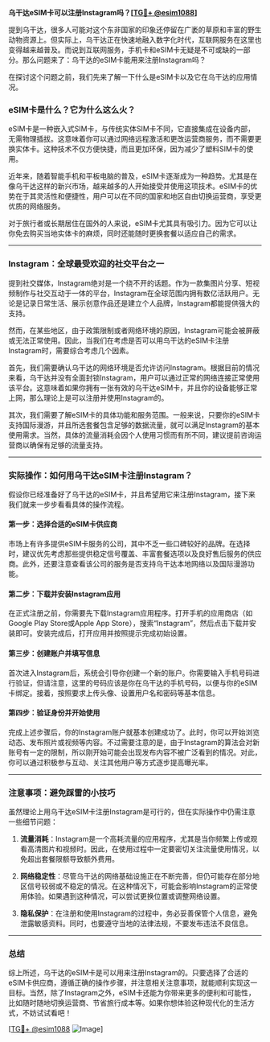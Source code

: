 **乌干达eSIM卡可以注册Instagram吗？[[TG💪+ @esim1088](https://t.me/s/esim1088)]**

提到乌干达，很多人可能对这个东非国家的印象还停留在广袤的草原和丰富的野生动物资源上。但实际上，乌干达正在快速地融入数字化时代，互联网服务在这里也变得越来越普及。而说到互联网服务，手机卡和eSIM卡无疑是不可或缺的一部分。那么问题来了：乌干达的eSIM卡能用来注册Instagram吗？

在探讨这个问题之前，我们先来了解一下什么是eSIM卡以及它在乌干达的应用情况。

### eSIM卡是什么？它为什么这么火？

eSIM卡是一种嵌入式SIM卡，与传统实体SIM卡不同，它直接集成在设备内部，无需物理插拔。这意味着你可以通过网络远程激活和更改运营商服务，而不需要更换实体卡。这种技术不仅方便快捷，而且更加环保，因为减少了塑料SIM卡的使用。

近年来，随着智能手机和平板电脑的普及，eSIM卡逐渐成为一种趋势。尤其是在像乌干达这样的新兴市场，越来越多的人开始接受并使用这项技术。eSIM卡的优势在于其灵活性和便捷性，用户可以在不同的国家和地区自由切换运营商，享受更优质的网络服务。

对于旅行者或长期居住在国外的人来说，eSIM卡尤其具有吸引力。因为它可以让你免去购买当地实体卡的麻烦，同时还能随时更换套餐以适应自己的需求。

---

### Instagram：全球最受欢迎的社交平台之一

提到社交媒体，Instagram绝对是一个绕不开的话题。作为一款集图片分享、短视频制作与社交互动于一体的平台，Instagram在全球范围内拥有数亿活跃用户。无论是记录日常生活、展示创意作品还是建立个人品牌，Instagram都能提供强大的支持。

然而，在某些地区，由于政策限制或者网络环境的原因，Instagram可能会被屏蔽或无法正常使用。因此，当我们在考虑是否可以用乌干达的eSIM卡注册Instagram时，需要综合考虑几个因素。

首先，我们需要确认乌干达的网络环境是否允许访问Instagram。根据目前的情况来看，乌干达并没有全面封锁Instagram，用户可以通过正常的网络连接正常使用该平台。这意味着如果你拥有一张有效的乌干达eSIM卡，并且你的设备能够正常上网，那么理论上是可以注册并使用Instagram的。

其次，我们需要了解eSIM卡的具体功能和服务范围。一般来说，只要你的eSIM卡支持国际漫游，并且所选套餐包含足够的数据流量，就可以满足Instagram的基本使用需求。当然，具体的流量消耗会因个人使用习惯而有所不同，建议提前咨询运营商以确保有足够的流量支持。

---

### 实际操作：如何用乌干达eSIM卡注册Instagram？

假设你已经准备好了乌干达的eSIM卡，并且希望用它来注册Instagram，接下来我们就来一步步看看具体的操作流程。

#### 第一步：选择合适的eSIM卡供应商

市场上有许多提供eSIM卡服务的公司，其中不乏一些口碑较好的品牌。在选择时，建议优先考虑那些提供稳定信号覆盖、丰富套餐选项以及良好售后服务的供应商。此外，还要注意查看该公司的服务是否支持乌干达本地网络以及国际漫游功能。

#### 第二步：下载并安装Instagram应用

在正式注册之前，你需要先下载Instagram应用程序。打开手机的应用商店（如Google Play Store或Apple App Store），搜索“Instagram”，然后点击下载并安装即可。安装完成后，打开应用并按照提示完成初始设置。

#### 第三步：创建账户并填写信息

首次进入Instagram后，系统会引导你创建一个新的账户。你需要输入手机号码进行验证，但请注意，这里的号码应该是你在乌干达的手机号码，以便与你的eSIM卡绑定。接着，按照要求上传头像、设置用户名和密码等基本信息。

#### 第四步：验证身份并开始使用

完成上述步骤后，你的Instagram账户就基本创建成功了。此时，你可以开始浏览动态、发布照片或视频等内容。不过需要注意的是，由于Instagram的算法会对新账号有一定的限制，所以刚开始可能会出现发布内容不被广泛看到的情况。对此，你可以通过积极参与互动、关注其他用户等方式逐步提高曝光率。

---

### 注意事项：避免踩雷的小技巧

虽然理论上用乌干达eSIM卡注册Instagram是可行的，但在实际操作中仍需注意一些细节问题：

1. **流量消耗**：Instagram是一个高耗流量的应用程序，尤其是当你频繁上传或观看高清图片和视频时。因此，在使用过程中一定要密切关注流量使用情况，以免超出套餐限额导致额外费用。

2. **网络稳定性**：尽管乌干达的网络基础设施正在不断完善，但仍可能存在部分地区信号较弱或不稳定的情况。在这种情况下，可能会影响Instagram的正常使用体验。如果遇到这种情况，可以尝试更换位置或调整网络设置。

3. **隐私保护**：在注册和使用Instagram的过程中，务必妥善保管个人信息，避免泄露敏感资料。同时，也要遵守当地的法律法规，不要发布违法不良信息。

---

### 总结

综上所述，乌干达的eSIM卡是可以用来注册Instagram的。只要选择了合适的eSIM卡供应商，遵循正确的操作步骤，并注意相关注意事项，就能顺利实现这一目标。当然，除了Instagram之外，eSIM卡还能为你带来更多的便利和可能性，比如随时随地切换运营商、节省旅行成本等。如果你想体验这种现代化的生活方式，不妨试试看吧！

[[TG💪+ @esim1088](https://t.me/s/esim1088) ![Image](https://i.postimg.cc/4NQfJmqS/Snipaste-2025-05-13-00-14-12.png)]